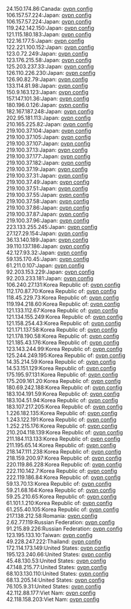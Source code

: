 24.150.174.86:Canada: [ovpn config](vpn/24_150_174_86.ovpn)  
106.157.57.224:Japan: [ovpn config](vpn/106_157_57_224.ovpn)  
106.157.57.224:Japan: [ovpn config](vpn/106_157_57_224.ovpn)  
119.242.142.150:Japan: [ovpn config](vpn/119_242_142_150.ovpn)  
121.115.180.183:Japan: [ovpn config](vpn/121_115_180_183.ovpn)  
122.16.177.5:Japan: [ovpn config](vpn/122_16_177_5.ovpn)  
122.221.100.152:Japan: [ovpn config](vpn/122_221_100_152.ovpn)  
123.0.72.249:Japan: [ovpn config](vpn/123_0_72_249.ovpn)  
123.176.215.58:Japan: [ovpn config](vpn/123_176_215_58.ovpn)  
125.203.237.33:Japan: [ovpn config](vpn/125_203_237_33.ovpn)  
126.110.226.230:Japan: [ovpn config](vpn/126_110_226_230.ovpn)  
126.90.82.79:Japan: [ovpn config](vpn/126_90_82_79.ovpn)  
133.114.81.98:Japan: [ovpn config](vpn/133_114_81_98.ovpn)  
150.9.163.123:Japan: [ovpn config](vpn/150_9_163_123.ovpn)  
157.147.101.36:Japan: [ovpn config](vpn/157_147_101_36.ovpn)  
180.196.0.126:Japan: [ovpn config](vpn/180_196_0_126.ovpn)  
182.167.187.248:Japan: [ovpn config](vpn/182_167_187_248.ovpn)  
202.95.181.113:Japan: [ovpn config](vpn/202_95_181_113.ovpn)  
210.165.225.82:Japan: [ovpn config](vpn/210_165_225_82.ovpn)  
219.100.37.104:Japan: [ovpn config](vpn/219_100_37_104.ovpn)  
219.100.37.105:Japan: [ovpn config](vpn/219_100_37_105.ovpn)  
219.100.37.107:Japan: [ovpn config](vpn/219_100_37_107.ovpn)  
219.100.37.13:Japan: [ovpn config](vpn/219_100_37_13.ovpn)  
219.100.37.177:Japan: [ovpn config](vpn/219_100_37_177.ovpn)  
219.100.37.182:Japan: [ovpn config](vpn/219_100_37_182.ovpn)  
219.100.37.19:Japan: [ovpn config](vpn/219_100_37_19.ovpn)  
219.100.37.31:Japan: [ovpn config](vpn/219_100_37_31.ovpn)  
219.100.37.49:Japan: [ovpn config](vpn/219_100_37_49.ovpn)  
219.100.37.51:Japan: [ovpn config](vpn/219_100_37_51.ovpn)  
219.100.37.55:Japan: [ovpn config](vpn/219_100_37_55.ovpn)  
219.100.37.58:Japan: [ovpn config](vpn/219_100_37_58.ovpn)  
219.100.37.86:Japan: [ovpn config](vpn/219_100_37_86.ovpn)  
219.100.37.87:Japan: [ovpn config](vpn/219_100_37_87.ovpn)  
219.100.37.96:Japan: [ovpn config](vpn/219_100_37_96.ovpn)  
223.133.255.245:Japan: [ovpn config](vpn/223_133_255_245.ovpn)  
27.127.29.154:Japan: [ovpn config](vpn/27_127_29_154.ovpn)  
36.13.140.189:Japan: [ovpn config](vpn/36_13_140_189.ovpn)  
39.110.137.186:Japan: [ovpn config](vpn/39_110_137_186.ovpn)  
42.127.93.32:Japan: [ovpn config](vpn/42_127_93_32.ovpn)  
59.135.170.45:Japan: [ovpn config](vpn/59_135_170_45.ovpn)  
61.211.0.107:Japan: [ovpn config](vpn/61_211_0_107.ovpn)  
92.203.153.229:Japan: [ovpn config](vpn/92_203_153_229.ovpn)  
92.203.233.181:Japan: [ovpn config](vpn/92_203_233_181.ovpn)  
106.240.27.131:Korea Republic of: [ovpn config](vpn/106_240_27_131.ovpn)  
112.170.87.70:Korea Republic of: [ovpn config](vpn/112_170_87_70.ovpn)  
118.45.229.73:Korea Republic of: [ovpn config](vpn/118_45_229_73.ovpn)  
119.194.218.60:Korea Republic of: [ovpn config](vpn/119_194_218_60.ovpn)  
121.133.112.67:Korea Republic of: [ovpn config](vpn/121_133_112_67.ovpn)  
121.134.155.249:Korea Republic of: [ovpn config](vpn/121_134_155_249.ovpn)  
121.158.254.43:Korea Republic of: [ovpn config](vpn/121_158_254_43.ovpn)  
121.171.137.58:Korea Republic of: [ovpn config](vpn/121_171_137_58.ovpn)  
121.178.190.58:Korea Republic of: [ovpn config](vpn/121_178_190_58.ovpn)  
121.185.43.176:Korea Republic of: [ovpn config](vpn/121_185_43_176.ovpn)  
123.143.244.99:Korea Republic of: [ovpn config](vpn/123_143_244_99.ovpn)  
125.244.249.195:Korea Republic of: [ovpn config](vpn/125_244_249_195.ovpn)  
14.35.214.59:Korea Republic of: [ovpn config](vpn/14_35_214_59.ovpn)  
14.53.151.129:Korea Republic of: [ovpn config](vpn/14_53_151_129.ovpn)  
175.195.97.131:Korea Republic of: [ovpn config](vpn/175_195_97_131.ovpn)  
175.209.161.20:Korea Republic of: [ovpn config](vpn/175_209_161_20.ovpn)  
180.69.242.188:Korea Republic of: [ovpn config](vpn/180_69_242_188.ovpn)  
183.104.191.59:Korea Republic of: [ovpn config](vpn/183_104_191_59.ovpn)  
183.104.51.94:Korea Republic of: [ovpn config](vpn/183_104_51_94.ovpn)  
183.107.217.205:Korea Republic of: [ovpn config](vpn/183_107_217_205.ovpn)  
1.226.182.135:Korea Republic of: [ovpn config](vpn/1_226_182_135.ovpn)  
1.243.122.191:Korea Republic of: [ovpn config](vpn/1_243_122_191.ovpn)  
1.252.215.176:Korea Republic of: [ovpn config](vpn/1_252_215_176.ovpn)  
210.204.118.139:Korea Republic of: [ovpn config](vpn/210_204_118_139.ovpn)  
211.184.113.133:Korea Republic of: [ovpn config](vpn/211_184_113_133.ovpn)  
211.195.65.14:Korea Republic of: [ovpn config](vpn/211_195_65_14.ovpn)  
218.147.111.238:Korea Republic of: [ovpn config](vpn/218_147_111_238.ovpn)  
218.159.200.97:Korea Republic of: [ovpn config](vpn/218_159_200_97.ovpn)  
220.119.86.228:Korea Republic of: [ovpn config](vpn/220_119_86_228.ovpn)  
222.110.142.7:Korea Republic of: [ovpn config](vpn/222_110_142_7.ovpn)  
222.119.186.84:Korea Republic of: [ovpn config](vpn/222_119_186_84.ovpn)  
59.13.70.13:Korea Republic of: [ovpn config](vpn/59_13_70_13.ovpn)  
59.21.68.164:Korea Republic of: [ovpn config](vpn/59_21_68_164.ovpn)  
59.25.210.65:Korea Republic of: [ovpn config](vpn/59_25_210_65.ovpn)  
61.101.1.210:Korea Republic of: [ovpn config](vpn/61_101_1_210.ovpn)  
61.255.40.105:Korea Republic of: [ovpn config](vpn/61_255_40_105.ovpn)  
217.138.212.58:Romania: [ovpn config](vpn/217_138_212_58.ovpn)  
2.62.77.119:Russian Federation: [ovpn config](vpn/2_62_77_119.ovpn)  
91.215.89.226:Russian Federation: [ovpn config](vpn/91_215_89_226.ovpn)  
123.195.133.10:Taiwan: [ovpn config](vpn/123_195_133_10.ovpn)  
49.228.247.222:Thailand: [ovpn config](vpn/49_228_247_222.ovpn)  
172.114.173.149:United States: [ovpn config](vpn/172_114_173_149.ovpn)  
195.123.240.66:United States: [ovpn config](vpn/195_123_240_66.ovpn)  
45.48.130.53:United States: [ovpn config](vpn/45_48_130_53.ovpn)  
47.148.215.77:United States: [ovpn config](vpn/47_148_215_77.ovpn)  
68.103.130.110:United States: [ovpn config](vpn/68_103_130_110.ovpn)  
68.13.205.14:United States: [ovpn config](vpn/68_13_205_14.ovpn)  
76.105.9.31:United States: [ovpn config](vpn/76_105_9_31.ovpn)  
42.112.88.177:Viet Nam: [ovpn config](vpn/42_112_88_177.ovpn)  
42.118.158.203:Viet Nam: [ovpn config](vpn/42_118_158_203.ovpn)  
